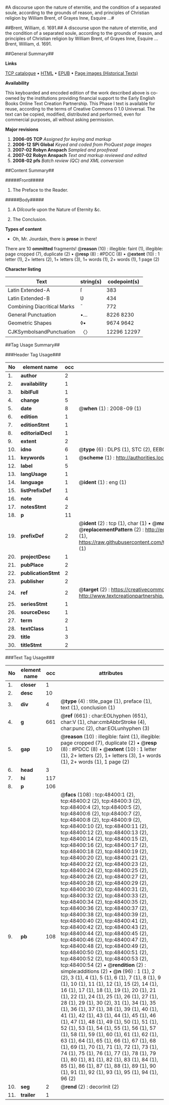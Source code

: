 #A discourse upon the nature of eternitie, and the condition of a separated soule, according to the grounds of reason, and principles of Christian religion by William Brent, of Grayes Inne, Esquire ...#

##Brent, William, d. 1691.##
A discourse upon the nature of eternitie, and the condition of a separated soule, according to the grounds of reason, and principles of Christian religion by William Brent, of Grayes Inne, Esquire ...
Brent, William, d. 1691.

##General Summary##

**Links**

[TCP catalogue](http://www.ota.ox.ac.uk/tcp/)  • 
[HTML](http://tei.it.ox.ac.uk/tcp/Texts-HTML/free/A29/A29306.html)  • 
[EPUB](http://tei.it.ox.ac.uk/tcp/Texts-EPUB/free/A29/A29306.epub) • 
[Page images (Historical Texts)](https://data.historicaltexts.jisc.ac.uk/view?pubId=eebo-11732132e&pageId=eebo-11732132e-48400-1)

**Availability**

This keyboarded and encoded edition of the
	       work described above is co-owned by the institutions
	       providing financial support to the Early English Books
	       Online Text Creation Partnership. This Phase I text is
	       available for reuse, according to the terms of Creative
	       Commons 0 1.0 Universal. The text can be copied,
	       modified, distributed and performed, even for
	       commercial purposes, all without asking permission.

**Major revisions**

1. __2006-05__ __TCP__ *Assigned for keying and markup*
1. __2006-12__ __SPi Global__ *Keyed and coded from ProQuest page images*
1. __2007-02__ __Robyn Anspach__ *Sampled and proofread*
1. __2007-02__ __Robyn Anspach__ *Text and markup reviewed and edited*
1. __2008-02__ __pfs__ *Batch review (QC) and XML conversion*

##Content Summary##

#####Front#####

1. The Preface to the Reader.

#####Body#####

1. A Diſcourſe upon the Nature of Eternity &c.

1. The Conclusion.

**Types of content**

  * Oh, Mr. Jourdain, there is **prose** in there!

There are 10 **ommitted** fragments! 
 @__reason__ (10) : illegible: faint (1), illegible: page cropped (7), duplicate (2)  •  @__resp__ (8) : #PDCC (8)  •  @__extent__ (10) : 1 letter (1), 2+ letters (2), 1+ letters (3), 1+ words (1), 2+ words (1), 1 page (2)

**Character listing**


|Text|string(s)|codepoint(s)|
|---|---|---|
|Latin Extended-A|ſ|383|
|Latin Extended-B|Ʋ|434|
|Combining             Diacritical Marks|̄|772|
|General Punctuation|•…|8226 8230|
|Geometric Shapes|◊▪|9674 9642|
|CJKSymbolsandPunctuation|〈〉|12296 12297|

##Tag Usage Summary##

###Header Tag Usage###

|No|element name|occ|attributes|
|---|---|---|---|
|1.|__author__|2||
|2.|__availability__|1||
|3.|__biblFull__|1||
|4.|__change__|5||
|5.|__date__|8| @__when__ (1) : 2008-09 (1)|
|6.|__edition__|1||
|7.|__editionStmt__|1||
|8.|__editorialDecl__|1||
|9.|__extent__|2||
|10.|__idno__|6| @__type__ (6) : DLPS (1), STC (2), EEBO-CITATION (1), OCLC (1), VID (1)|
|11.|__keywords__|1| @__scheme__ (1) : http://authorities.loc.gov/ (1)|
|12.|__label__|5||
|13.|__langUsage__|1||
|14.|__language__|1| @__ident__ (1) : eng (1)|
|15.|__listPrefixDef__|1||
|16.|__note__|4||
|17.|__notesStmt__|2||
|18.|__p__|11||
|19.|__prefixDef__|2| @__ident__ (2) : tcp (1), char (1)  •  @__matchPattern__ (2) : ([0-9\-]+):([0-9IVX]+) (1), (.+) (1)  •  @__replacementPattern__ (2) : http://eebo.chadwyck.com/downloadtiff?vid=$1&page=$2 (1), https://raw.githubusercontent.com/textcreationpartnership/Texts/master/tcpchars.xml#$1 (1)|
|20.|__projectDesc__|1||
|21.|__pubPlace__|2||
|22.|__publicationStmt__|2||
|23.|__publisher__|2||
|24.|__ref__|2| @__target__ (2) : https://creativecommons.org/publicdomain/zero/1.0/ (1), http://www.textcreationpartnership.org/docs/. (1)|
|25.|__seriesStmt__|1||
|26.|__sourceDesc__|1||
|27.|__term__|2||
|28.|__textClass__|1||
|29.|__title__|3||
|30.|__titleStmt__|2||


###Text Tag Usage###

|No|element name|occ|attributes|
|---|---|---|---|
|1.|__closer__|1||
|2.|__desc__|10||
|3.|__div__|4| @__type__ (4) : title_page (1), preface (1), text (1), conclusion (1)|
|4.|__g__|661| @__ref__ (661) : char:EOLhyphen (651), char:V (1), char:cmbAbbrStroke (4), char:punc (2), char:EOLunhyphen (3)|
|5.|__gap__|10| @__reason__ (10) : illegible: faint (1), illegible: page cropped (7), duplicate (2)  •  @__resp__ (8) : #PDCC (8)  •  @__extent__ (10) : 1 letter (1), 2+ letters (2), 1+ letters (3), 1+ words (1), 2+ words (1), 1 page (2)|
|6.|__head__|3||
|7.|__hi__|117||
|8.|__p__|106||
|9.|__pb__|108| @__facs__ (108) : tcp:48400:1 (2), tcp:48400:2 (2), tcp:48400:3 (2), tcp:48400:4 (2), tcp:48400:5 (2), tcp:48400:6 (2), tcp:48400:7 (2), tcp:48400:8 (2), tcp:48400:9 (2), tcp:48400:10 (2), tcp:48400:11 (2), tcp:48400:12 (2), tcp:48400:13 (2), tcp:48400:14 (2), tcp:48400:15 (2), tcp:48400:16 (2), tcp:48400:17 (2), tcp:48400:18 (2), tcp:48400:19 (2), tcp:48400:20 (2), tcp:48400:21 (2), tcp:48400:22 (2), tcp:48400:23 (2), tcp:48400:24 (2), tcp:48400:25 (2), tcp:48400:26 (2), tcp:48400:27 (2), tcp:48400:28 (2), tcp:48400:29 (2), tcp:48400:30 (2), tcp:48400:31 (2), tcp:48400:32 (2), tcp:48400:33 (2), tcp:48400:34 (2), tcp:48400:35 (2), tcp:48400:36 (2), tcp:48400:37 (2), tcp:48400:38 (2), tcp:48400:39 (2), tcp:48400:40 (2), tcp:48400:41 (2), tcp:48400:42 (2), tcp:48400:43 (2), tcp:48400:44 (2), tcp:48400:45 (2), tcp:48400:46 (2), tcp:48400:47 (2), tcp:48400:48 (2), tcp:48400:49 (2), tcp:48400:50 (2), tcp:48400:51 (2), tcp:48400:52 (2), tcp:48400:53 (2), tcp:48400:54 (2)  •  @__rendition__ (2) : simple:additions (2)  •  @__n__ (96) : 1 (1), 2 (2), 3 (1), 4 (1), 5 (1), 6 (1), 7 (1), 8 (1), 9 (1), 10 (1), 11 (1), 12 (1), 15 (2), 14 (1), 16 (1), 17 (1), 18 (1), 19 (1), 20 (1), 21 (1), 22 (1), 24 (1), 25 (1), 26 (1), 27 (1), 28 (1), 29 (1), 30 (2), 31 (1), 34 (1), 35 (1), 36 (1), 37 (1), 38 (1), 39 (1), 40 (1), 41 (1), 42 (1), 43 (1), 44 (1), 45 (1), 46 (1), 47 (1), 48 (1), 49 (1), 50 (1), 51 (1), 52 (1), 53 (1), 54 (1), 55 (1), 56 (1), 57 (1), 58 (1), 59 (1), 60 (1), 61 (1), 62 (1), 63 (1), 64 (1), 65 (1), 66 (1), 67 (1), 68 (1), 69 (1), 70 (1), 71 (1), 72 (1), 73 (1), 74 (1), 75 (1), 76 (1), 77 (1), 78 (1), 79 (1), 80 (1), 81 (1), 82 (1), 83 (1), 84 (1), 85 (1), 86 (1), 87 (1), 88 (1), 89 (1), 90 (1), 91 (1), 92 (1), 93 (1), 95 (1), 94 (1), 96 (2)|
|10.|__seg__|2| @__rend__ (2) : decorInit (2)|
|11.|__trailer__|1||
